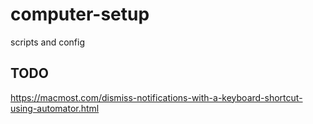# computer-setup

scripts and config

## TODO

https://macmost.com/dismiss-notifications-with-a-keyboard-shortcut-using-automator.html
